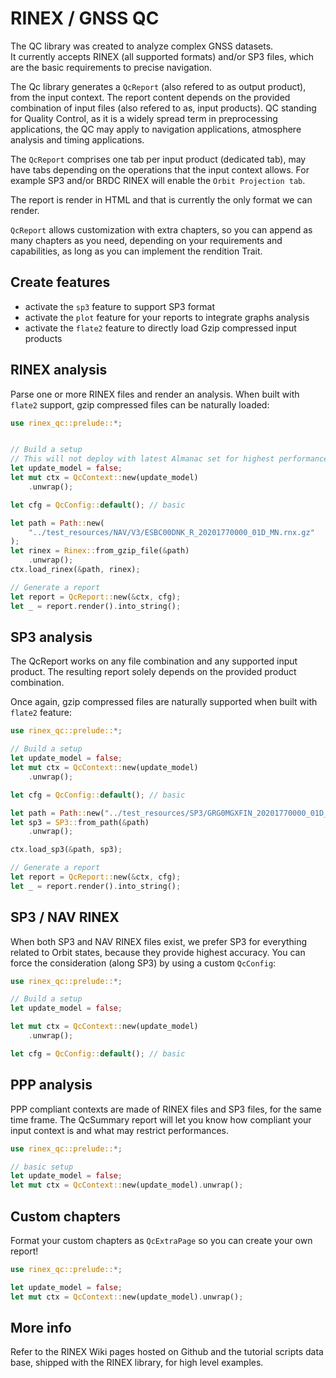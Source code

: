 RINEX / GNSS QC
===============

The QC library was created to analyze complex GNSS datasets.  
It currently accepts RINEX (all supported formats) and/or SP3 files, which are the
basic requirements to precise navigation.

The Qc library generates a `QcReport` (also refered to as output product), from the input context.
The report content depends on the provided combination of input files (also refered
to as, input products). 
QC standing for Quality Control, as it is a widely spread term in preprocessing
applications, the QC may apply to navigation applications, atmosphere analysis
and timing applications.

The `QcReport` comprises one tab per input product (dedicated tab),
may have tabs depending on the operations that the input context allows.
For example SP3 and/or BRDC RINEX will enable the `Orbit Projection tab`.

The report is render in HTML and that is currently the only format we can render.

`QcReport` allows customization with extra chapters, so you can append
as many chapters as you need, depending on your requirements and capabilities,
as long as you can implement the rendition Trait.

## Create features

- activate the `sp3` feature to support SP3 format
- activate the `plot` feature for your reports to integrate graphs analysis
- activate the `flate2` feature to directly load Gzip compressed input products

## RINEX analysis

Parse one or more RINEX files and render an analysis.
When built with `flate2` support, gzip compressed files can be naturally loaded:

```rust
use rinex_qc::prelude::*;


// Build a setup
// This will not deploy with latest Almanac set for highest performances
let update_model = false;
let mut ctx = QcContext::new(update_model)
    .unwrap();

let cfg = QcConfig::default(); // basic

let path = Path::new(
    "../test_resources/NAV/V3/ESBC00DNK_R_20201770000_01D_MN.rnx.gz"
);
let rinex = Rinex::from_gzip_file(&path)
    .unwrap();
ctx.load_rinex(&path, rinex);

// Generate a report
let report = QcReport::new(&ctx, cfg);
let _ = report.render().into_string();
```

## SP3 analysis

The QcReport works on any file combination and any supported input product.
The resulting report solely depends on the provided product combination.

Once again, gzip compressed files are naturally supported when built with `flate2` feature:

```rust
use rinex_qc::prelude::*;

// Build a setup
let update_model = false;
let mut ctx = QcContext::new(update_model)
    .unwrap();

let cfg = QcConfig::default(); // basic

let path = Path::new("../test_resources/SP3/GRG0MGXFIN_20201770000_01D_15M_ORB.SP3.gz");
let sp3 = SP3::from_path(&path)
    .unwrap();

ctx.load_sp3(&path, sp3);

// Generate a report
let report = QcReport::new(&ctx, cfg);
let _ = report.render().into_string();
```

## SP3 / NAV RINEX

When both SP3 and NAV RINEX files exist, we prefer SP3 for everything related
to Orbit states, because they provide highest accuracy. You can
force the consideration (along SP3) by using a custom `QcConfig`:

```rust
use rinex_qc::prelude::*;

// Build a setup
let update_model = false;

let mut ctx = QcContext::new(update_model)
    .unwrap();

let cfg = QcConfig::default(); // basic
```

## PPP analysis

PPP compliant contexts are made of RINEX files and SP3 files, for the same time frame.
The QcSummary report will let you know how compliant your input context is
and what may restrict performances. 


```rust
use rinex_qc::prelude::*;

// basic setup
let update_model = false;
let mut ctx = QcContext::new(update_model).unwrap();
```

## Custom chapters

Format your custom chapters as `QcExtraPage` so you can create your own report!

```rust
use rinex_qc::prelude::*;

let update_model = false;
let mut ctx = QcContext::new(update_model).unwrap();
```

## More info

Refer to the RINEX Wiki pages hosted on Github and the tutorial scripts data base, shipped
with the RINEX library, for high level examples.
